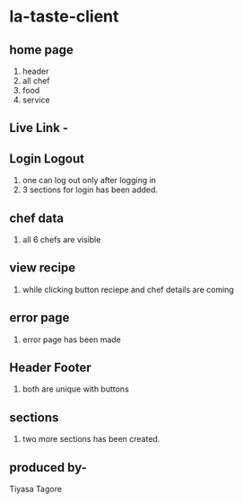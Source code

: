 # la-taste-client

## home page
1. header
2. all chef
3. food
4. service

 ## Live Link -

 ## Login Logout
 1. one can log out only after logging in
 2. 3 sections for login has been added.

 ## chef data
 1. all 6 chefs are visible
  
## view recipe
1. while clicking button reciepe and chef details are coming

## error page
1. error page has been made

## Header Footer
1. both are unique with buttons

## sections
1. two more sections has been created.


## produced by-

Tiyasa Tagore

